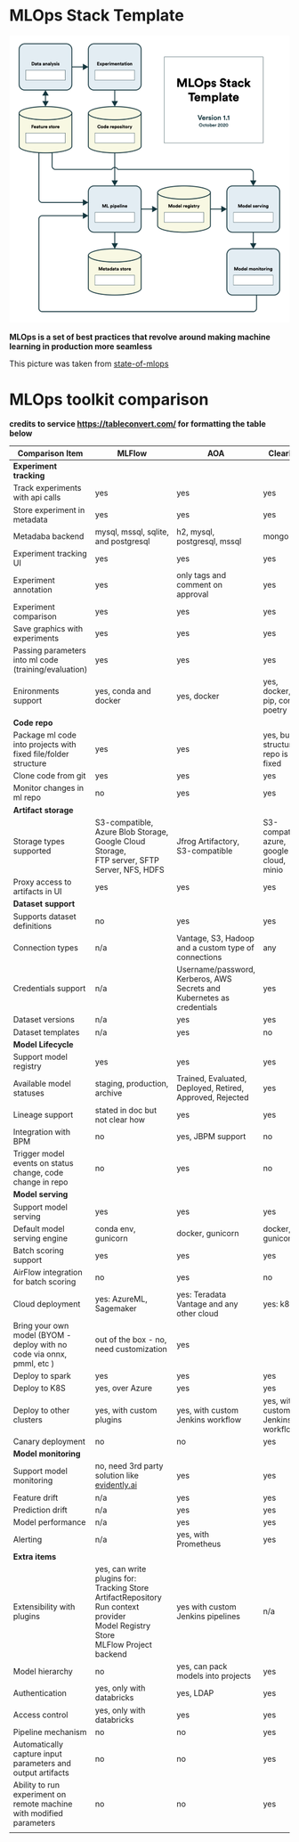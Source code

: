 # MLOps Stack Template
[![](img/mlops_stack.png)](https://ml-ops.org/content/state-of-mlops)

**MLOps is a set of best practices that revolve around making machine learning in production more seamless**

This picture was taken from  [state-of-mlops](https://ml-ops.org/content/state-of-mlops)
# MLOps toolkit comparison

**credits to service https://tableconvert.com/ for formatting the table below**

| Comparison Item                                                        | MLFlow                                                                                                                                      | AOA                                                                    | ClearML                                     |
|------------------------------------------------------------------------|---------------------------------------------------------------------------------------------------------------------------------------------|------------------------------------------------------------------------|---------------------------------------------|
| **Experiment tracking**                                                |                                                                                                                                             |                                                                        |                                             |
| Track experiments with api calls                                       | yes                                                                                                                                         | yes                                                                    | yes                                         |
| Store experiment in metadata                                           | yes                                                                                                                                         | yes                                                                    | yes                                         |
| Metadaba backend                                                       | mysql, mssql, sqlite, and postgresql                                                                                                        | h2, mysql, postgresql, mssql                                           | mongo                                       |
| Experiment tracking UI                                                 | yes                                                                                                                                         | yes                                                                    | yes                                         |
| Experiment annotation                                                  | yes                                                                                                                                         | only tags and comment on approval                                      | yes                                         |
| Experiment comparison                                                  | yes                                                                                                                                         | yes                                                                    | yes                                         |
| Save graphics with experiments                                         | yes                                                                                                                                         | yes                                                                    | yes                                         |
| Passing parameters into ml code (training/evaluation)                  | yes                                                                                                                                         | yes                                                                    | yes                                         |
| Enironments support                                                    | yes, conda and docker                                                                                                                       | yes, docker                                                            | yes, docker, pip, conda, poetry             |
| **Code repo**                                                          |                                                                                                                                             |                                                                        |                                             |
| Package ml code into projects with fixed file/folder structure         | yes                                                                                                                                         | yes                                                                    | yes, but the structure or repo is not fixed |
| Clone code from git                                                    | yes                                                                                                                                         | yes                                                                    | yes                                         |
| Monitor changes in ml repo                                             | no                                                                                                                                          | yes                                                                    | yes                                         |
| **Artifact storage**                                                   |                                                                                                                                             |                                                                        |                                             |
| Storage types supported                                                | S3-compatible,<br>Azure Blob Storage,<br>Google Cloud Storage,<br>FTP server, SFTP Server, NFS, HDFS                                        | Jfrog Artifactory,  S3-compatible                                      | S3-compatible, azure, google cloud, minio   |
| Proxy access to artifacts in UI                                        | yes                                                                                                                                         | yes                                                                    | yes                                         |
| **Dataset support**                                                    |                                                                                                                                             |                                                                        |                                             |
| Supports dataset definitions                                           | no                                                                                                                                          | yes                                                                    | yes                                         |
| Connection types                                                       | n/a                                                                                                                                         | Vantage, S3, Hadoop and a custom type of connections                   | any                                         |
| Credentials support                                                    | n/a                                                                                                                                         | Username/password, Kerberos, AWS Secrets and Kubernetes as credentials | yes                                         |
| Dataset versions                                                       | n/a                                                                                                                                         | yes                                                                    | yes                                         |
| Dataset templates                                                      | n/a                                                                                                                                         | yes                                                                    | no                                          |
| **Model Lifecycle**                                                    |                                                                                                                                             |                                                                        |                                             |
| Support model registry                                                 | yes                                                                                                                                         | yes                                                                    | yes                                         |
| Available model statuses                                               | staging, production, archive                                                                                                                | Trained, Evaluated, Deployed, Retired, Approved, Rejected              | yes                                         |
| Lineage support                                                        | stated in doc but not clear how                                                                                                             | yes                                                                    | yes                                         |
| Integration with BPM                                                   | no                                                                                                                                          | yes, JBPM support                                                      | no                                          |
| Trigger model events on status change, code change in repo             | no                                                                                                                                          | yes                                                                    | no                                          |
| **Model serving**                                                      |                                                                                                                                             |                                                                        |                                             |
| Support model serving                                                  | yes                                                                                                                                         | yes                                                                    | yes                                         |
| Default model serving engine                                           | conda env, gunicorn                                                                                                                         | docker, gunicorn                                                       | docker, gunicorn                            |
| Batch scoring support                                                  | yes                                                                                                                                         | yes                                                                    | yes                                         |
| AirFlow integration for batch scoring                                  | no                                                                                                                                          | yes                                                                    | no                                          |
| Cloud deployment                                                       | yes: AzureML, Sagemaker                                                                                                                     | yes: Teradata Vantage and any other cloud                              | yes: k8s                                    |
| Bring your own model (BYOM - deploy with no code via onnx, pmml, etc ) | out of the box - no, need customization                                                                                                     | yes                                                                    |                                             |
| Deploy to spark                                                        | yes                                                                                                                                         | yes                                                                    | yes                                         |
| Deploy to K8S                                                          | yes, over Azure                                                                                                                             | yes                                                                    | yes                                         |
| Deploy to other clusters                                               | yes, with custom plugins                                                                                                                    | yes, with custom Jenkins workflow                                      | yes, with custom Jenkins workflow           |
| Canary deployment                                                      | no                                                                                                                                          | no                                                                     | yes                                         |
| **Model monitoring**                                                   |                                                                                                                                             |                                                                        |                                             |
| Support model monitoring                                               | no, need 3rd party solution like [evidently.ai](https://evidentlyai.com)                                                                    | yes                                                                    | yes                                         |
| Feature drift                                                          | n/a                                                                                                                                         | yes                                                                    | yes                                         |
| Prediction drift                                                       | n/a                                                                                                                                         | yes                                                                    | yes                                         |
| Model performance                                                      | n/a                                                                                                                                         | yes                                                                    | yes                                         |
| Alerting                                                               | n/a                                                                                                                                         | yes, with Prometheus                                                   | yes                                         |
| **Extra items**                                                        |                                                                                                                                             |                                                                        |                                             |
| Extensibility with plugins                                             | yes, can write plugins for:  Tracking Store<br>ArtifactRepository<br>Run context provider<br>Model Registry Store<br>MLFlow Project backend | yes with custom Jenkins pipelines                                      | n/a                                         |
| Model hierarchy                                                        | no                                                                                                                                          | yes, can pack models into projects                                     | yes                                         |
| Authentication                                                         | yes, only with databricks                                                                                                                   | yes, LDAP                                                              | yes                                         |
| Access control                                                         | yes, only with databricks                                                                                                                   | yes                                                                    | yes                                         |
| Pipeline mechanism                                                     | no                                                                                                                                          | no                                                                     | yes                                         |
| Automatically capture input parameters and output artifacts            | no                                                                                                                                          | no                                                                     | yes                                         |
| Ability to run experiment on remote machine with modified parameters   | no                                                                                                                                          | no                                                                     | yes                                         |
|                                                                        |                                                                                                                                             |                                                                        |                                             |



